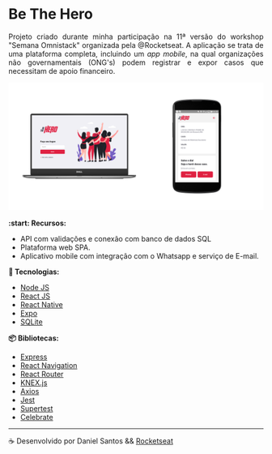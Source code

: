# Be The Hero

<p align="justify">
Projeto criado durante minha participação na 11ª versão do workshop "Semana Omnistack" organizada pela @Rocketseat.
A aplicação se trata de uma plataforma completa, incluindo um <i>app mobile</i>, na qual organizações não governamentais (ONG's) podem registrar e expor casos que necessitam de apoio financeiro.
</p>

![preview](.github/preview.png)

**:start: Recursos:**

- API com validações e conexão com banco de dados SQL
- Plataforma web SPA.
- Aplicativo mobile com integração com o Whatsapp e serviço de E-mail.

**:rocket: Tecnologias:**

- [Node JS](https://nodejs.org/en/)
- [React JS](https://pt-br.reactjs.org/)
- [React Native](https://facebook.github.io/react-native/)
- [Expo](https://expo.io/)
- [SQLite](https://www.sqlite.org/index.html)

**:package: Bibliotecas:**
- [Express](https://expressjs.com/pt-br/)
- [React Navigation](https://reactnavigation.org/)
- [React Router](https://reacttraining.com/react-router/web/)
- [KNEX.js](http://knexjs.org/)
- [Axios](https://github.com/axios/axios)
- [Jest](https://jestjs.io/)
- [Supertest](https://www.npmjs.com/package/supertest)
- [Celebrate](https://www.npmjs.com/package/celebrate)

---

:coffee: Desenvolvido por Daniel Santos && [Rocketseat](https://github.com/Rocketseat)
